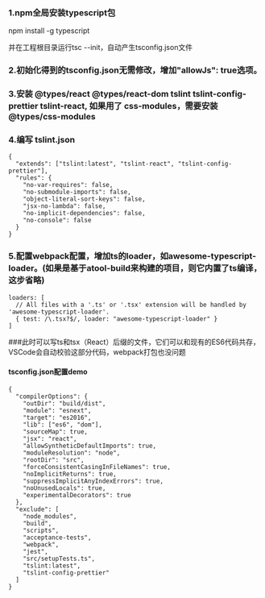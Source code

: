 ### 1.npm全局安装typescript包 
npm install -g typescript

并在工程根目录运行tsc --init，自动产生tsconfig.json文件
### 2.初始化得到的tsconfig.json无需修改，增加"allowJs": true选项。
### 3.安装 @types/react @types/react-dom tslint tslint-config-prettier tslint-react, 如果用了 css-modules，需要安装 @types/css-modules
### 4.编写 tslint.json
```
{
  "extends": ["tslint:latest", "tslint-react", "tslint-config-prettier"],
  "rules": {
    "no-var-requires": false,
    "no-submodule-imports": false,
    "object-literal-sort-keys": false,
    "jsx-no-lambda": false,
    "no-implicit-dependencies": false,
    "no-console": false
  }
}
```
### 5.配置webpack配置，增加ts的loader，如awesome-typescript-loader。(如果是基于atool-build来构建的项目，则它内置了ts编译，这步省略)
```
loaders: [
  // All files with a '.ts' or '.tsx' extension will be handled by 'awesome-typescript-loader'.
  { test: /\.tsx?$/, loader: "awesome-typescript-loader" }
]
```

###此时可以写ts和tsx（React）后缀的文件，它们可以和现有的ES6代码共存，VSCode会自动校验这部分代码，webpack打包也没问题

#### tsconfig.json配置demo
```
{
  "compilerOptions": {
    "outDir": "build/dist",
    "module": "esnext",
    "target": "es2016",
    "lib": ["es6", "dom"],
    "sourceMap": true,
    "jsx": "react",
    "allowSyntheticDefaultImports": true,
    "moduleResolution": "node",
    "rootDir": "src",
    "forceConsistentCasingInFileNames": true,
    "noImplicitReturns": true,
    "suppressImplicitAnyIndexErrors": true,
    "noUnusedLocals": true,
    "experimentalDecorators": true
  },
  "exclude": [
    "node_modules",
    "build",
    "scripts",
    "acceptance-tests",
    "webpack",
    "jest",
    "src/setupTests.ts",
    "tslint:latest",
    "tslint-config-prettier"
  ]
}
```
